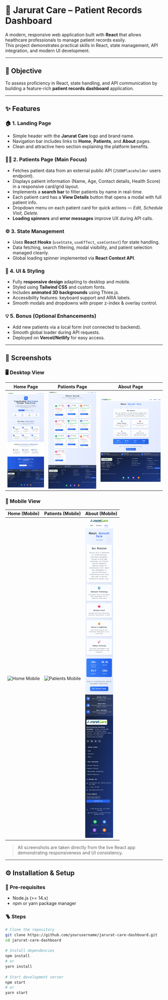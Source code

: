 # 🏥 Jarurat Care – Patient Records Dashboard

A modern, responsive web application built with **React** that allows healthcare professionals to manage patient records easily.  
This project demonstrates practical skills in React, state management, API integration, and modern UI development.

---

## 🎯 Objective
To assess proficiency in React, state handling, and API communication by building a feature-rich **patient records dashboard** application.

---

## ✨ Features

### 🏠 1. Landing Page
- Simple header with the **Jarurat Care** logo and brand name.  
- Navigation bar includes links to **Home**, **Patients**, and **About** pages.  
- Clean and attractive hero section explaining the platform benefits.

### 👩‍⚕️ 2. Patients Page (Main Focus)
- Fetches patient data from an external public API (`JSONPlaceholder` users endpoint).  
- Displays patient information (Name, Age, Contact details, Health Score) in a responsive card/grid layout.  
- Implements a **search bar** to filter patients by name in real-time.  
- Each patient card has a **View Details** button that opens a modal with full patient info.  
- Dropdown menu on each patient card for quick actions — *Edit, Schedule Visit, Delete.*  
- **Loading spinners** and **error messages** improve UX during API calls.

### ⚙️ 3. State Management
- Uses **React Hooks** (`useState`, `useEffect`, `useContext`) for state handling.  
- Data fetching, search filtering, modal visibility, and patient selection managed cleanly.  
- Global loading spinner implemented via **React Context API**.

### 🎨 4. UI & Styling
- Fully **responsive design** adapting to desktop and mobile.  
- Styled using **Tailwind CSS** and custom fonts.  
- Includes **animated 3D backgrounds** using Three.js.  
- Accessibility features: keyboard support and ARIA labels.  
- Smooth modals and dropdowns with proper z-index & overlay control.

### 💡 5. Bonus (Optional Enhancements)
- Add new patients via a local form (not connected to backend).  
- Smooth global loader during API requests.  
- Deployed on **Vercel/Netlify** for easy access.

---

## 📸 Screenshots

### 🖥️ Desktop View
| Home Page | Patients Page | About Page |
|------------|----------------|-------------|
| ![Home Desktop](./screenshots/home_desktop.png) | ![Patients Desktop](./screenshots/patients_desktop.png) | ![About Desktop](./screenshots/about_desktop.png) |

### 📱 Mobile View
| Home (Mobile) | Patients (Mobile) | About (Mobile) |
|----------------|-------------------|----------------|
| ![Home Mobile](./screenshots/home_mobile.png) | ![Patients Mobile](./screenshots/patients_mobile.png) | ![About Mobile](./screenshots/about_mobile.png) |

> All screenshots are taken directly from the live React app demonstrating responsiveness and UI consistency.

---

## ⚙️ Installation & Setup

### 🧩 Pre-requisites
- Node.js (>= 14.x)
- npm or yarn package manager

### 🪜 Steps

```bash
# Clone the repository
git clone https://github.com/yourusername/jarurat-care-dashboard.git
cd jarurat-care-dashboard

# Install dependencies
npm install
# or
yarn install

# Start development server
npm start
# or
yarn start

